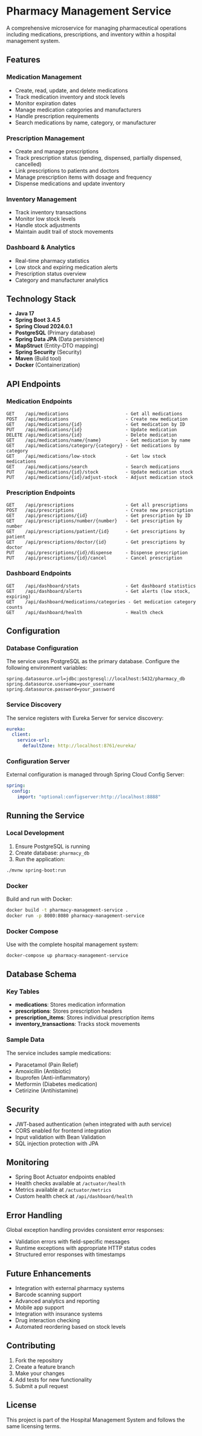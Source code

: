 # Pharmacy Management Service

A comprehensive microservice for managing pharmaceutical operations including medications, prescriptions, and inventory within a hospital management system.

## Features

### Medication Management
- Create, read, update, and delete medications
- Track medication inventory and stock levels
- Monitor expiration dates
- Manage medication categories and manufacturers
- Handle prescription requirements
- Search medications by name, category, or manufacturer

### Prescription Management
- Create and manage prescriptions
- Track prescription status (pending, dispensed, partially dispensed, cancelled)
- Link prescriptions to patients and doctors
- Manage prescription items with dosage and frequency
- Dispense medications and update inventory

### Inventory Management
- Track inventory transactions
- Monitor low stock levels
- Handle stock adjustments
- Maintain audit trail of stock movements

### Dashboard & Analytics
- Real-time pharmacy statistics
- Low stock and expiring medication alerts
- Prescription status overview
- Category and manufacturer analytics

## Technology Stack

- **Java 17**
- **Spring Boot 3.4.5**
- **Spring Cloud 2024.0.1**
- **PostgreSQL** (Primary database)
- **Spring Data JPA** (Data persistence)
- **MapStruct** (Entity-DTO mapping)
- **Spring Security** (Security)
- **Maven** (Build tool)
- **Docker** (Containerization)

## API Endpoints

### Medication Endpoints
```
GET    /api/medications                     - Get all medications
POST   /api/medications                     - Create new medication
GET    /api/medications/{id}                - Get medication by ID
PUT    /api/medications/{id}                - Update medication
DELETE /api/medications/{id}                - Delete medication
GET    /api/medications/name/{name}         - Get medication by name
GET    /api/medications/category/{category} - Get medications by category
GET    /api/medications/low-stock           - Get low stock medications
GET    /api/medications/search              - Search medications
PUT    /api/medications/{id}/stock          - Update medication stock
PUT    /api/medications/{id}/adjust-stock   - Adjust medication stock
```

### Prescription Endpoints
```
GET    /api/prescriptions                   - Get all prescriptions
POST   /api/prescriptions                   - Create new prescription
GET    /api/prescriptions/{id}              - Get prescription by ID
GET    /api/prescriptions/number/{number}   - Get prescription by number
GET    /api/prescriptions/patient/{id}      - Get prescriptions by patient
GET    /api/prescriptions/doctor/{id}       - Get prescriptions by doctor
PUT    /api/prescriptions/{id}/dispense     - Dispense prescription
PUT    /api/prescriptions/{id}/cancel       - Cancel prescription
```

### Dashboard Endpoints
```
GET    /api/dashboard/stats                 - Get dashboard statistics
GET    /api/dashboard/alerts                - Get alerts (low stock, expiring)
GET    /api/dashboard/medications/categories - Get medication category counts
GET    /api/dashboard/health                - Health check
```

## Configuration

### Database Configuration
The service uses PostgreSQL as the primary database. Configure the following environment variables:

```properties
spring.datasource.url=jdbc:postgresql://localhost:5432/pharmacy_db
spring.datasource.username=your_username
spring.datasource.password=your_password
```

### Service Discovery
The service registers with Eureka Server for service discovery:

```yaml
eureka:
  client:
    service-url:
      defaultZone: http://localhost:8761/eureka/
```

### Configuration Server
External configuration is managed through Spring Cloud Config Server:

```yaml
spring:
  config:
    import: "optional:configserver:http://localhost:8888"
```

## Running the Service

### Local Development
1. Ensure PostgreSQL is running
2. Create database: `pharmacy_db`
3. Run the application:
```bash
./mvnw spring-boot:run
```

### Docker
Build and run with Docker:
```bash
docker build -t pharmacy-management-service .
docker run -p 8080:8080 pharmacy-management-service
```

### Docker Compose
Use with the complete hospital management system:
```bash
docker-compose up pharmacy-management-service
```

## Database Schema

### Key Tables
- **medications**: Stores medication information
- **prescriptions**: Stores prescription headers
- **prescription_items**: Stores individual prescription items
- **inventory_transactions**: Tracks stock movements

### Sample Data
The service includes sample medications:
- Paracetamol (Pain Relief)
- Amoxicillin (Antibiotic)
- Ibuprofen (Anti-inflammatory)
- Metformin (Diabetes medication)
- Cetirizine (Antihistamine)

## Security

- JWT-based authentication (when integrated with auth service)
- CORS enabled for frontend integration
- Input validation with Bean Validation
- SQL injection protection with JPA

## Monitoring

- Spring Boot Actuator endpoints enabled
- Health checks available at `/actuator/health`
- Metrics available at `/actuator/metrics`
- Custom health check at `/api/dashboard/health`

## Error Handling

Global exception handling provides consistent error responses:
- Validation errors with field-specific messages
- Runtime exceptions with appropriate HTTP status codes
- Structured error responses with timestamps

## Future Enhancements

- Integration with external pharmacy systems
- Barcode scanning support
- Advanced analytics and reporting
- Mobile app support
- Integration with insurance systems
- Drug interaction checking
- Automated reordering based on stock levels

## Contributing

1. Fork the repository
2. Create a feature branch
3. Make your changes
4. Add tests for new functionality
5. Submit a pull request

## License

This project is part of the Hospital Management System and follows the same licensing terms. 
